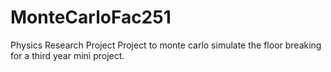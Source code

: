 # MonteCarloFac251
Physics Research Project
Project to monte carlo simulate the floor breaking for a third year mini project.
